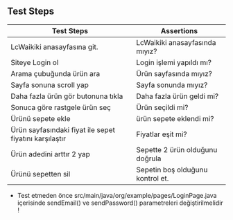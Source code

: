 ## Test Steps

|   Test Steps      |    Assertions     |
| ------------------| ------------------|
| LcWaikiki anasayfasına git.| LcWaikiki anasayfasında mıyız?|
| Siteye Login ol | Login işlemi yapıldı mı?|
| Arama çubuğunda ürün ara | Ürün sayfasında mıyız? |
| Sayfa sonuna scroll yap | Sayfa sonunda mıyız? |
| Daha fazla ürün gör butonuna tıkla | Daha fazla ürün geldi mi?|
| Sonuca göre rastgele ürün seç | Ürün seçildi mi? |
|Ürünü sepete ekle | ürün sepete eklendi mi? |
| Ürün sayfasındaki fiyat ile sepet fiyatını karşılaştır | Fiyatlar eşit mi? |
|Ürün adedini arttır 2 yap | Sepette 2 ürün olduğunu doğrula |
| Ürünü sepetten sil | Sepetin boş olduğunu kontrol et. |


*  Test etmeden önce  src/main/java/org/example/pages/LoginPage.java içerisinde sendEmail() ve sendPassword() parametreleri değiştirilmelidir ! 
